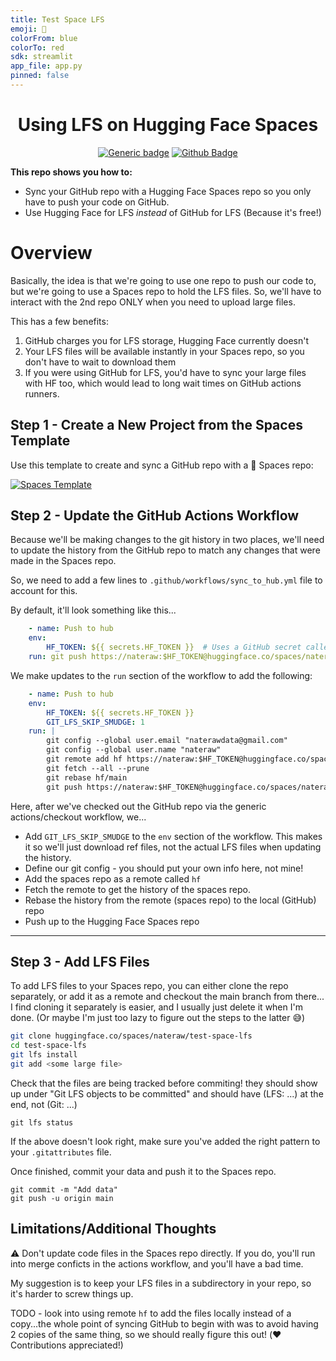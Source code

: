 ```yaml
---
title: Test Space LFS
emoji: 🤗
colorFrom: blue
colorTo: red
sdk: streamlit
app_file: app.py
pinned: false
---
```



<div align="center">

<h1>Using LFS on Hugging Face Spaces</h1>

[![Generic badge](https://img.shields.io/badge/🤗-Open%20In%20Spaces-blue.svg)](https://huggingface.co/spaces/nateraw/test-space-lfs)
[![Github Badge](https://img.shields.io/github/stars/nateraw/test-space-lfs?style=social)](https://github.com/nateraw/test-space-lfs)

</div>

**This repo shows you how to:**
  - Sync your GitHub repo with a Hugging Face Spaces repo so you only have to push your code on GitHub.
  - Use Hugging Face for LFS *instead* of GitHub for LFS (Because it's free!)

# Overview

Basically, the idea is that we're going to use one repo to push our code to, but we're going to use a Spaces repo to hold the LFS files. So, we'll have to interact with the 2nd repo ONLY when you need to upload large files. 

This has a few benefits:

1. GitHub charges you for LFS storage, Hugging Face currently doesn't
2. Your LFS files will be available instantly in your Spaces repo, so you don't have to wait to download them
3. If you were using GitHub for LFS, you'd have to sync your large files with HF too, which would lead to long wait times on GitHub actions runners.


## 
## Step 1 - Create a New Project from the Spaces Template

Use this template to create and sync a GitHub repo with a 🤗 Spaces repo:

[![Spaces Template](https://img.shields.io/badge/🤗-Spaces%20Template-red.svg)](https://github.com/nateraw/spaces-template)


## Step 2 - Update the GitHub Actions Workflow

Because we'll be making changes to the git history in two places, we'll need to update the history from the GitHub repo to match any changes that were made in the Spaces repo.

So, we need to add a few lines to `.github/workflows/sync_to_hub.yml` file to account for this. 

By default, it'll look something like this...

```yaml
    - name: Push to hub
    env:
        HF_TOKEN: ${{ secrets.HF_TOKEN }}  # Uses a GitHub secret called HF_TOKEN which is just a HF API Token
    run: git push https://nateraw:$HF_TOKEN@huggingface.co/spaces/nateraw/test-space-lfs main
```

We make updates to the `run` section of the workflow to add the following:

```yaml
    - name: Push to hub
    env:
        HF_TOKEN: ${{ secrets.HF_TOKEN }}
        GIT_LFS_SKIP_SMUDGE: 1
    run: |
        git config --global user.email "naterawdata@gmail.com"
        git config --global user.name "nateraw"
        git remote add hf https://nateraw:$HF_TOKEN@huggingface.co/spaces/nateraw/test-space-lfs
        git fetch --all --prune
        git rebase hf/main
        git push https://nateraw:$HF_TOKEN@huggingface.co/spaces/nateraw/test-space-lfs main

```

Here, after we've checked out the GitHub repo via the generic actions/checkout workflow, we...

- Add `GIT_LFS_SKIP_SMUDGE` to the `env` section of the workflow. This makes it so we'll just download ref files, not the actual LFS files when updating the history.
- Define our git config - you should put your own info here, not mine!
- Add the spaces repo as a remote called `hf`
- Fetch the remote to get the history of the spaces repo.
- Rebase the history from the remote (spaces repo) to the local (GitHub) repo
- Push up to the Hugging Face Spaces repo

---

## Step 3 - Add LFS Files

To add LFS files to your Spaces repo, you can either clone the repo separately, or add it as a remote and checkout the main branch from there... I find cloning it separately is easier, and I usually just delete it when I'm done. (Or maybe I'm just too lazy to figure out the steps to the latter 😅)

```bash
git clone huggingface.co/spaces/nateraw/test-space-lfs
cd test-space-lfs
git lfs install
git add <some large file>
```

Check that the files are being tracked before commiting! they should show up under "Git LFS objects to be committed" and should have (LFS: ...) at the end, not (Git: ...)

``` 
git lfs status
```

If the above doesn't look right, make sure you've added the right pattern to your `.gitattributes` file. 

Once finished, commit your data and push it to the Spaces repo.

```
git commit -m "Add data"
git push -u origin main
```

## Limitations/Additional Thoughts

⚠️ Don't update code files in the Spaces repo directly. If you do, you'll run into merge conficts in the actions workflow, and you'll have a bad time.

My suggestion is to keep your LFS files in a subdirectory in your repo, so it's harder to screw things up.

TODO - look into using remote `hf` to add the files locally instead of a copy...the whole point of syncing GitHub to begin with was to avoid having 2 copies of the same thing, so we should really figure this out! (❤️ Contributions appreciated!)

